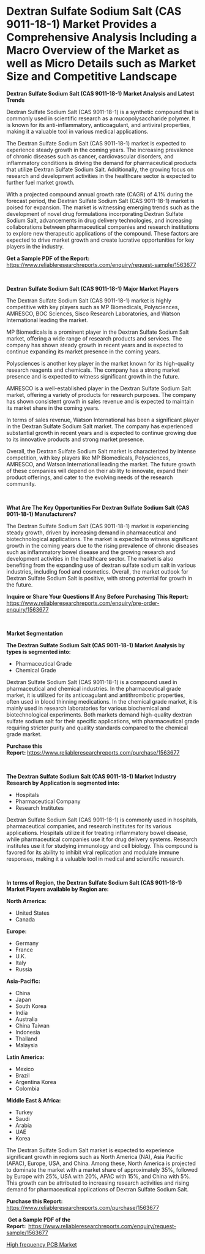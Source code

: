 <p><h1>Dextran Sulfate Sodium Salt (CAS 9011-18-1) Market Provides a Comprehensive Analysis Including a Macro Overview of the Market as well as Micro Details such as Market Size and Competitive Landscape</h1></p><p><strong>Dextran Sulfate Sodium Salt (CAS 9011-18-1) Market Analysis and Latest Trends</strong></p>
<p><p>Dextran Sulfate Sodium Salt (CAS 9011-18-1) is a synthetic compound that is commonly used in scientific research as a mucopolysaccharide polymer. It is known for its anti-inflammatory, anticoagulant, and antiviral properties, making it a valuable tool in various medical applications.</p><p>The Dextran Sulfate Sodium Salt (CAS 9011-18-1) market is expected to experience steady growth in the coming years. The increasing prevalence of chronic diseases such as cancer, cardiovascular disorders, and inflammatory conditions is driving the demand for pharmaceutical products that utilize Dextran Sulfate Sodium Salt. Additionally, the growing focus on research and development activities in the healthcare sector is expected to further fuel market growth.</p><p>With a projected compound annual growth rate (CAGR) of 4.1% during the forecast period, the Dextran Sulfate Sodium Salt (CAS 9011-18-1) market is poised for expansion. The market is witnessing emerging trends such as the development of novel drug formulations incorporating Dextran Sulfate Sodium Salt, advancements in drug delivery technologies, and increasing collaborations between pharmaceutical companies and research institutions to explore new therapeutic applications of the compound. These factors are expected to drive market growth and create lucrative opportunities for key players in the industry.</p></p>
<p><strong>Get a Sample PDF of the Report:&nbsp;</strong> <a href="https://www.reliableresearchreports.com/enquiry/request-sample/1563677">https://www.reliableresearchreports.com/enquiry/request-sample/1563677</a></p>
<p>&nbsp;</p>
<p><strong>Dextran Sulfate Sodium Salt (CAS 9011-18-1) Major Market Players</strong></p>
<p><p>The Dextran Sulfate Sodium Salt (CAS 9011-18-1) market is highly competitive with key players such as MP Biomedicals, Polysciences, AMRESCO, BOC Sciences, Sisco Research Laboratories, and Watson International leading the market.</p><p>MP Biomedicals is a prominent player in the Dextran Sulfate Sodium Salt market, offering a wide range of research products and services. The company has shown steady growth in recent years and is expected to continue expanding its market presence in the coming years.</p><p>Polysciences is another key player in the market known for its high-quality research reagents and chemicals. The company has a strong market presence and is expected to witness significant growth in the future.</p><p>AMRESCO is a well-established player in the Dextran Sulfate Sodium Salt market, offering a variety of products for research purposes. The company has shown consistent growth in sales revenue and is expected to maintain its market share in the coming years.</p><p>In terms of sales revenue, Watson International has been a significant player in the Dextran Sulfate Sodium Salt market. The company has experienced substantial growth in recent years and is expected to continue growing due to its innovative products and strong market presence.</p><p>Overall, the Dextran Sulfate Sodium Salt market is characterized by intense competition, with key players like MP Biomedicals, Polysciences, AMRESCO, and Watson International leading the market. The future growth of these companies will depend on their ability to innovate, expand their product offerings, and cater to the evolving needs of the research community.</p></p>
<p>&nbsp;</p>
<p><strong>What Are The Key Opportunities For Dextran Sulfate Sodium Salt (CAS 9011-18-1) Manufacturers?</strong></p>
<p><p>The Dextran Sulfate Sodium Salt (CAS 9011-18-1) market is experiencing steady growth, driven by increasing demand in pharmaceutical and biotechnological applications. The market is expected to witness significant growth in the coming years due to the rising prevalence of chronic diseases such as inflammatory bowel disease and the growing research and development activities in the healthcare sector. The market is also benefiting from the expanding use of dextran sulfate sodium salt in various industries, including food and cosmetics. Overall, the market outlook for Dextran Sulfate Sodium Salt is positive, with strong potential for growth in the future.</p></p>
<p><strong>Inquire or Share Your Questions If Any Before Purchasing This Report:</strong> <a href="https://www.reliableresearchreports.com/enquiry/pre-order-enquiry/1563677">https://www.reliableresearchreports.com/enquiry/pre-order-enquiry/1563677</a></p>
<p>&nbsp;</p>
<p><strong>Market Segmentation</strong></p>
<p><strong>The Dextran Sulfate Sodium Salt (CAS 9011-18-1) Market Analysis by types is segmented into:</strong></p>
<p><ul><li>Pharmaceutical Grade</li><li>Chemical Grade</li></ul></p>
<p><p>Dextran Sulfate Sodium Salt (CAS 9011-18-1) is a compound used in pharmaceutical and chemical industries. In the pharmaceutical grade market, it is utilized for its anticoagulant and antithrombotic properties, often used in blood thinning medications. In the chemical grade market, it is mainly used in research laboratories for various biochemical and biotechnological experiments. Both markets demand high-quality dextran sulfate sodium salt for their specific applications, with pharmaceutical grade requiring stricter purity and quality standards compared to the chemical grade market.</p></p>
<p><strong>Purchase this Report:&nbsp;</strong><a href="https://www.reliableresearchreports.com/purchase/1563677">https://www.reliableresearchreports.com/purchase/1563677</a></p>
<p>&nbsp;</p>
<p><strong>The Dextran Sulfate Sodium Salt (CAS 9011-18-1) Market Industry Research by Application is segmented into:</strong></p>
<p><ul><li>Hospitals</li><li>Pharmaceutical Company</li><li>Research Institutes</li></ul></p>
<p><p>Dextran Sulfate Sodium Salt (CAS 9011-18-1) is commonly used in hospitals, pharmaceutical companies, and research institutes for its various applications. Hospitals utilize it for treating inflammatory bowel disease, while pharmaceutical companies use it for drug delivery systems. Research institutes use it for studying immunology and cell biology. This compound is favored for its ability to inhibit viral replication and modulate immune responses, making it a valuable tool in medical and scientific research.</p></p>
<p>&nbsp;</p>
<p><strong>In terms of Region, the Dextran Sulfate Sodium Salt (CAS 9011-18-1) Market Players available by Region are:</strong></p>
<p>
    <p> <strong> North America: </strong>
        <ul>
            <li>United States</li>
            <li>Canada</li>
        </ul>
        </p> 
    <p> <strong> Europe: </strong>
        <ul>
            <li>Germany</li>
            <li>France</li>
            <li>U.K.</li>
            <li>Italy</li>
            <li>Russia</li>
        </ul>
        </p> 
    <p> <strong> Asia-Pacific: </strong>
        <ul>
            <li>China</li>
            <li>Japan</li>
            <li>South Korea</li>
            <li>India</li>
            <li>Australia</li>
            <li>China Taiwan</li>
            <li>Indonesia</li>
            <li>Thailand</li>
            <li>Malaysia</li>
        </ul>
        </p> 
    <p> <strong> Latin America: </strong>
        <ul>
            <li>Mexico</li>
            <li>Brazil</li>
            <li>Argentina Korea</li>
            <li>Colombia</li>
        </ul>
        </p> 
    <p> <strong> Middle East & Africa: </strong>
        <ul>
            <li>Turkey</li>
            <li>Saudi</li>
            <li>Arabia</li>
            <li>UAE</li>
            <li>Korea</li>
        </ul>
    </p>
    </p>
<p><p>The Dextran Sulfate Sodium Salt market is expected to experience significant growth in regions such as North America (NA), Asia Pacific (APAC), Europe, USA, and China. Among these, North America is projected to dominate the market with a market share of approximately 35%, followed by Europe with 25%, USA with 20%, APAC with 15%, and China with 5%. This growth can be attributed to increasing research activities and rising demand for pharmaceutical applications of Dextran Sulfate Sodium Salt.</p></p>
<p><strong>Purchase this Report: </strong><a href="https://www.reliableresearchreports.com/purchase/1563677">https://www.reliableresearchreports.com/purchase/1563677</a></p>
<p>&nbsp;<strong>Get a Sample PDF of the Report:&nbsp;&nbsp;</strong><a href="https://www.reliableresearchreports.com/enquiry/request-sample/1563677">https://www.reliableresearchreports.com/enquiry/request-sample/1563677</a></p>
<p><strong></strong></p>
<p><p><a href="https://crocus-run-b5a.notion.site/High-frequency-PCB-Market-Furnish-Information-about-Market-Size-Market-Share-Market-Dynamics-and--41ba431859bb48fd9eeb0b8d9d844e9c">High frequency PCB Market</a></p></p>